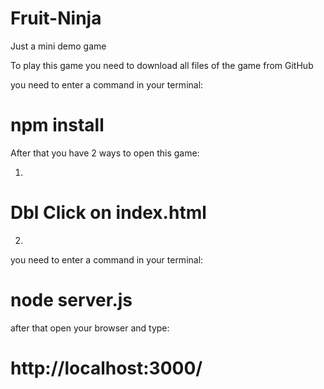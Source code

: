 # Fruit-Ninja
Just a mini demo game

To play this game you need to download all files of the game from GitHub

you need to enter a command in your terminal:

# npm install

After that you have 2 ways to open this game:

1)
# Dbl Click on index.html

2) 
you need to enter a command in your terminal:

# node server.js

after that open your browser and type:

# http://localhost:3000/
